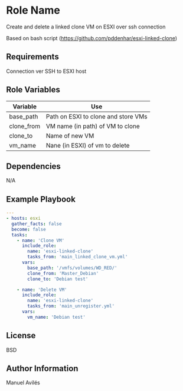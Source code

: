 Role Name
=========

Create and delete a linked clone VM on ESXI over ssh connection

Based on bash script (https://github.com/pddenhar/esxi-linked-clone)

Requirements
------------

Connection ver SSH to ESXI host

Role Variables
--------------

| Variable | Use |
| ---| --- |
|base_path| Path on ESXI to clone and store VMs|
|clone_from| VM name (in path) of VM to clone|
|clone_to| Name of new VM |
|vm_name| Nane (in ESXI) of vm to delete|

Dependencies
------------

N/A

Example Playbook
----------------

```yaml
---
- hosts: esxi
  gather_facts: false
  become: false
  tasks:
    - name: 'Clone VM'
      include_role:
        name: 'esxi-linked-clone'
        tasks_from: 'main_linked_clone_vm.yml'
      vars:
        base_path: '/vmfs/volumes/WD_RED/'
        clone_from: 'Master_Debian'
        clone_to: 'Debian test'

    - name: 'Delete VM'
      include_role:
        name: 'esxi-linked-clone'
        tasks_from: 'main_unregister.yml'
      vars:
        vm_name: 'Debian test'

```

License
-------

BSD

Author Information
------------------

Manuel Avilés
